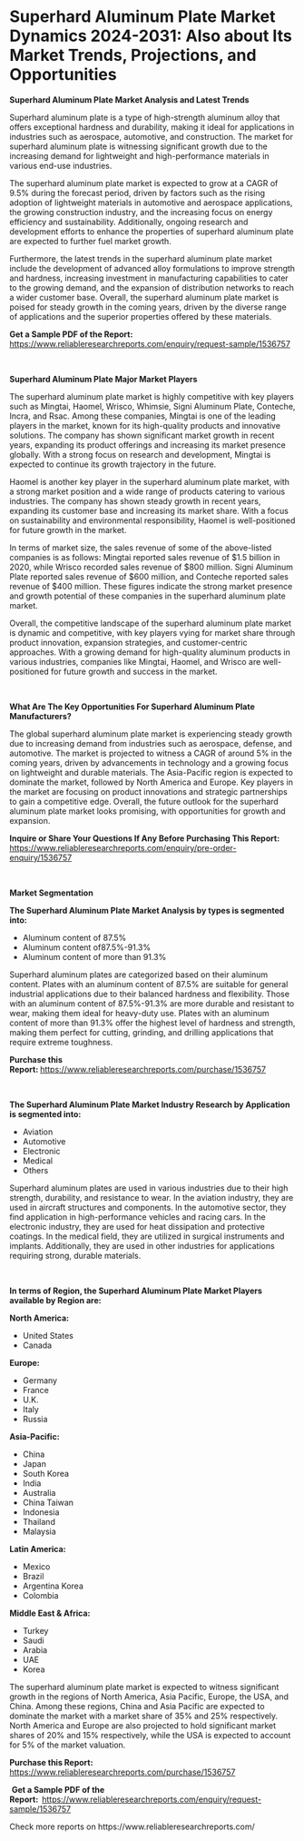 <p><h1>Superhard Aluminum Plate Market Dynamics 2024-2031: Also about Its Market Trends, Projections, and Opportunities</h1></p><p><strong>Superhard Aluminum Plate Market Analysis and Latest Trends</strong></p>
<p><p>Superhard aluminum plate is a type of high-strength aluminum alloy that offers exceptional hardness and durability, making it ideal for applications in industries such as aerospace, automotive, and construction. The market for superhard aluminum plate is witnessing significant growth due to the increasing demand for lightweight and high-performance materials in various end-use industries.</p><p>The superhard aluminum plate market is expected to grow at a CAGR of 9.5% during the forecast period, driven by factors such as the rising adoption of lightweight materials in automotive and aerospace applications, the growing construction industry, and the increasing focus on energy efficiency and sustainability. Additionally, ongoing research and development efforts to enhance the properties of superhard aluminum plate are expected to further fuel market growth.</p><p>Furthermore, the latest trends in the superhard aluminum plate market include the development of advanced alloy formulations to improve strength and hardness, increasing investment in manufacturing capabilities to cater to the growing demand, and the expansion of distribution networks to reach a wider customer base. Overall, the superhard aluminum plate market is poised for steady growth in the coming years, driven by the diverse range of applications and the superior properties offered by these materials.</p></p>
<p><strong>Get a Sample PDF of the Report:&nbsp;</strong> <a href="https://www.reliableresearchreports.com/enquiry/request-sample/1536757">https://www.reliableresearchreports.com/enquiry/request-sample/1536757</a></p>
<p>&nbsp;</p>
<p><strong>Superhard Aluminum Plate Major Market Players</strong></p>
<p><p>The superhard aluminum plate market is highly competitive with key players such as Mingtai, Haomel, Wrisco, Whimsie, Signi Aluminum Plate, Conteche, Incra, and Rsac. Among these companies, Mingtai is one of the leading players in the market, known for its high-quality products and innovative solutions. The company has shown significant market growth in recent years, expanding its product offerings and increasing its market presence globally. With a strong focus on research and development, Mingtai is expected to continue its growth trajectory in the future.</p><p>Haomel is another key player in the superhard aluminum plate market, with a strong market position and a wide range of products catering to various industries. The company has shown steady growth in recent years, expanding its customer base and increasing its market share. With a focus on sustainability and environmental responsibility, Haomel is well-positioned for future growth in the market.</p><p>In terms of market size, the sales revenue of some of the above-listed companies is as follows: Mingtai reported sales revenue of $1.5 billion in 2020, while Wrisco recorded sales revenue of $800 million. Signi Aluminum Plate reported sales revenue of $600 million, and Conteche reported sales revenue of $400 million. These figures indicate the strong market presence and growth potential of these companies in the superhard aluminum plate market.</p><p>Overall, the competitive landscape of the superhard aluminum plate market is dynamic and competitive, with key players vying for market share through product innovation, expansion strategies, and customer-centric approaches. With a growing demand for high-quality aluminum products in various industries, companies like Mingtai, Haomel, and Wrisco are well-positioned for future growth and success in the market.</p></p>
<p>&nbsp;</p>
<p><strong>What Are The Key Opportunities For Superhard Aluminum Plate Manufacturers?</strong></p>
<p><p>The global superhard aluminum plate market is experiencing steady growth due to increasing demand from industries such as aerospace, defense, and automotive. The market is projected to witness a CAGR of around 5% in the coming years, driven by advancements in technology and a growing focus on lightweight and durable materials. The Asia-Pacific region is expected to dominate the market, followed by North America and Europe. Key players in the market are focusing on product innovations and strategic partnerships to gain a competitive edge. Overall, the future outlook for the superhard aluminum plate market looks promising, with opportunities for growth and expansion.</p></p>
<p><strong>Inquire or Share Your Questions If Any Before Purchasing This Report:</strong> <a href="https://www.reliableresearchreports.com/enquiry/pre-order-enquiry/1536757">https://www.reliableresearchreports.com/enquiry/pre-order-enquiry/1536757</a></p>
<p>&nbsp;</p>
<p><strong>Market Segmentation</strong></p>
<p><strong>The Superhard Aluminum Plate Market Analysis by types is segmented into:</strong></p>
<p><ul><li>Aluminum content of 87.5%</li><li>Aluminum content of87.5%-91.3%</li><li>Aluminum content of more than 91.3%</li></ul></p>
<p><p>Superhard aluminum plates are categorized based on their aluminum content. Plates with an aluminum content of 87.5% are suitable for general industrial applications due to their balanced hardness and flexibility. Those with an aluminum content of 87.5%-91.3% are more durable and resistant to wear, making them ideal for heavy-duty use. Plates with an aluminum content of more than 91.3% offer the highest level of hardness and strength, making them perfect for cutting, grinding, and drilling applications that require extreme toughness.</p></p>
<p><strong>Purchase this Report:&nbsp;</strong><a href="https://www.reliableresearchreports.com/purchase/1536757">https://www.reliableresearchreports.com/purchase/1536757</a></p>
<p>&nbsp;</p>
<p><strong>The Superhard Aluminum Plate Market Industry Research by Application is segmented into:</strong></p>
<p><ul><li>Aviation</li><li>Automotive</li><li>Electronic</li><li>Medical</li><li>Others</li></ul></p>
<p><p>Superhard aluminum plates are used in various industries due to their high strength, durability, and resistance to wear. In the aviation industry, they are used in aircraft structures and components. In the automotive sector, they find application in high-performance vehicles and racing cars. In the electronic industry, they are used for heat dissipation and protective coatings. In the medical field, they are utilized in surgical instruments and implants. Additionally, they are used in other industries for applications requiring strong, durable materials.</p></p>
<p>&nbsp;</p>
<p><strong>In terms of Region, the Superhard Aluminum Plate Market Players available by Region are:</strong></p>
<p>
    <p> <strong> North America: </strong>
        <ul>
            <li>United States</li>
            <li>Canada</li>
        </ul>
        </p> 
    <p> <strong> Europe: </strong>
        <ul>
            <li>Germany</li>
            <li>France</li>
            <li>U.K.</li>
            <li>Italy</li>
            <li>Russia</li>
        </ul>
        </p> 
    <p> <strong> Asia-Pacific: </strong>
        <ul>
            <li>China</li>
            <li>Japan</li>
            <li>South Korea</li>
            <li>India</li>
            <li>Australia</li>
            <li>China Taiwan</li>
            <li>Indonesia</li>
            <li>Thailand</li>
            <li>Malaysia</li>
        </ul>
        </p> 
    <p> <strong> Latin America: </strong>
        <ul>
            <li>Mexico</li>
            <li>Brazil</li>
            <li>Argentina Korea</li>
            <li>Colombia</li>
        </ul>
        </p> 
    <p> <strong> Middle East & Africa: </strong>
        <ul>
            <li>Turkey</li>
            <li>Saudi</li>
            <li>Arabia</li>
            <li>UAE</li>
            <li>Korea</li>
        </ul>
    </p>
    </p>
<p><p>The superhard aluminum plate market is expected to witness significant growth in the regions of North America, Asia Pacific, Europe, the USA, and China. Among these regions, China and Asia Pacific are expected to dominate the market with a market share of 35% and 25% respectively. North America and Europe are also projected to hold significant market shares of 20% and 15% respectively, while the USA is expected to account for 5% of the market valuation.</p></p>
<p><strong>Purchase this Report: </strong><a href="https://www.reliableresearchreports.com/purchase/1536757">https://www.reliableresearchreports.com/purchase/1536757</a></p>
<p>&nbsp;<strong>Get a Sample PDF of the Report:&nbsp;&nbsp;</strong><a href="https://www.reliableresearchreports.com/enquiry/request-sample/1536757">https://www.reliableresearchreports.com/enquiry/request-sample/1536757</a></p>
<p><strong></strong></p>
<p>Check more reports on https://www.reliableresearchreports.com/</p>